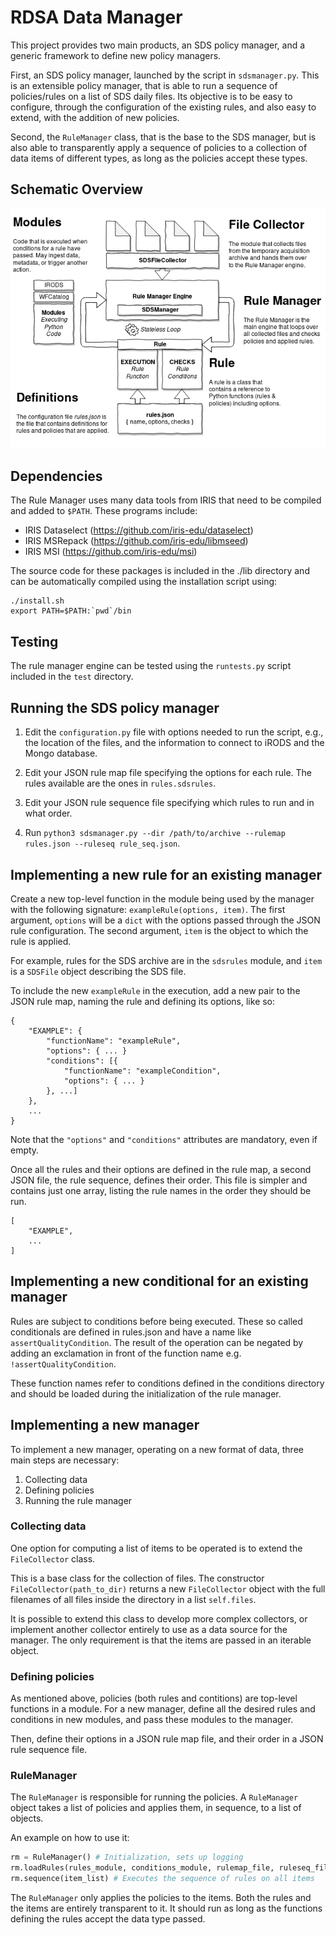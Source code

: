 # RDSA Data Manager

This project provides two main products, an SDS policy manager, and a
generic framework to define new policy managers.

First, an SDS policy manager, launched by the script in
`sdsmanager.py`. This is an extensible policy manager, that is able to
run a sequence of policies/rules on a list of SDS daily files. Its
objective is to be easy to configure, through the configuration of the
existing rules, and also easy to extend, with the addition of new
policies.

Second, the `RuleManager` class, that is the base to the SDS manager,
but is also able to transparently apply a sequence of policies to a
collection of data items of different types, as long as the policies
accept these types.

## Schematic Overview

![Schematic Overview of RDSA Rule Manager](resources/rule-manager.png)

## Dependencies

The Rule Manager uses many data tools from IRIS that need to be compiled and
added to `$PATH`. These programs include:

- IRIS Dataselect (https://github.com/iris-edu/dataselect)
- IRIS MSRepack (https://github.com/iris-edu/libmseed)
- IRIS MSI (https://github.com/iris-edu/msi)

The source code for these packages is included in the ./lib directory and can
be automatically compiled using the installation script using:

    ./install.sh
    export PATH=$PATH:`pwd`/bin

## Testing

The rule manager engine can be tested using the `runtests.py` script included in
the `test` directory.

## Running the SDS policy manager

1) Edit the `configuration.py` file with options needed to run the script, e.g.,
the location of the files, and the information to connect to iRODS and the Mongo
database.

2) Edit your JSON rule map file specifying the options for each
rule. The rules available are the ones in `rules.sdsrules`.

3) Edit your JSON rule sequence file specifying which rules to run and in what order.

4) Run `python3 sdsmanager.py --dir /path/to/archive --rulemap rules.json --ruleseq rule_seq.json`.

## Implementing a new rule for an existing manager

Create a new top-level function in the module being used by the
manager with the following signature: `exampleRule(options,
item)`. The first argument, `options` will be a `dict` with the
options passed through the JSON rule configuration. The second
argument, `item` is the object to which the rule is applied.

For example, rules for the SDS archive are in the `sdsrules` module,
and `item` is a `SDSFile` object describing the SDS file.

To include the new `exampleRule` in the execution, add a new pair to
the JSON rule map, naming the rule and defining its options, like so:
```
{
    "EXAMPLE": {
        "functionName": "exampleRule",
        "options": { ... }
        "conditions": [{
            "functionName": "exampleCondition",
       	    "options": { ... }
        }, ...]
    },
    ...
}
```

Note that the `"options"` and `"conditions"` attributes are mandatory, even if empty.

Once all the rules and their options are defined in the rule map, a
second JSON file, the rule sequence, defines their order. This file is
simpler and contains just one array, listing the rule names in the
order they should be run.

```
[
    "EXAMPLE",
    ...
]
```

## Implementing a new conditional for an existing manager

Rules are subject to conditions before being executed. These so called conditionals are
defined in rules.json and have a name like `assertQualityCondition`. The result of the operation
can be negated by adding an exclamation in front of the function name e.g. `!assertQualityCondition`.

These function names refer to conditions defined in the conditions directory and should be loaded during
the initialization of the rule manager.

## Implementing a new manager

To implement a new manager, operating on a new format of data, three
main steps are necessary:
1) Collecting data
2) Defining policies
3) Running the rule manager

### Collecting data

One option for computing a list of items to be operated is to extend
the `FileCollector` class.

This is a base class for the collection of files. The constructor
`FileCollector(path_to_dir)` returns a new `FileCollector` object with
the full filenames of all files inside the directory in a list
`self.files`.

It is possible to extend this class to develop more complex
collectors, or implement another collector entirely to use as a data
source for the manager. The only requirement is that the items are
passed in an iterable object.

### Defining policies

As mentioned above, policies (both rules and contitions) are top-level functions in a module. For
a new manager, define all the desired rules and conditions in new modules, and pass
these modules to the manager.

Then, define their options in a JSON rule map file, and their order
in a JSON rule sequence file.

### RuleManager

The `RuleManager` is responsible for running the policies. A
`RuleManager` object takes a list of policies and applies them, in
sequence, to a list of objects.

An example on how to use it:

```python
rm = RuleManager() # Initialization, sets up logging
rm.loadRules(rules_module, conditions_module, rulemap_file, ruleseq_file) # Loads the rules
rm.sequence(item_list) # Executes the sequence of rules on all items
```

The `RuleManager` only applies the policies to the items. Both the
rules and the items are entirely transparent to it. It should run as
long as the functions defining the rules accept the data type passed.
